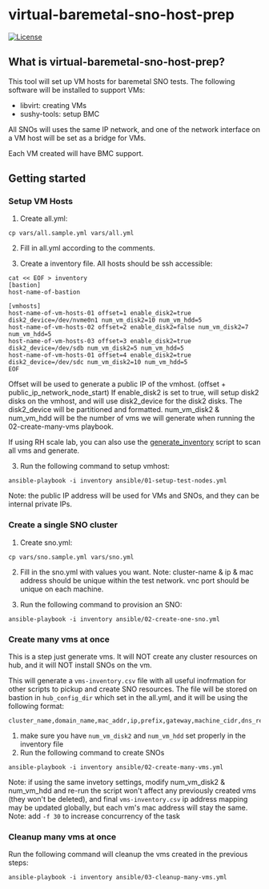 # virtual-baremetal-sno-host-prep

[![License](https://img.shields.io/:license-apache-blue.svg)](http://www.apache.org/licenses/LICENSE-2.0.html)

## What is virtual-baremetal-sno-host-prep?

This tool will set up VM hosts for baremetal SNO tests. The following software will be installed to support VMs:
- libvirt: creating VMs
- sushy-tools: setup BMC

All SNOs will uses the same IP network, and one of the network interface on a VM host will be set as a bridge for VMs.

Each VM created will have BMC support.

## Getting started

### Setup VM Hosts

1. Create all.yml:
```
cp vars/all.sample.yml vars/all.yml
```

2. Fill in all.yml according to the comments.

3. Create a inventory file. All hosts should be ssh accessible:
```
cat << EOF > inventory
[bastion]
host-name-of-bastion

[vmhosts]
host-name-of-vm-hosts-01 offset=1 enable_disk2=true disk2_device=/dev/nvme0n1 num_vm_disk2=10 num_vm_hdd=5
host-name-of-vm-hosts-02 offset=2 enable_disk2=false num_vm_disk2=7 num_vm_hdd=5
host-name-of-vm-hosts-03 offset=3 enable_disk2=true disk2_device=/dev/sdb num_vm_disk2=5 num_vm_hdd=5
host-name-of-vm-hosts-01 offset=4 enable_disk2=true disk2_device=/dev/sdc num_vm_disk2=10 num_vm_hdd=5
EOF
```
   Offset will be used to generate a public IP of the vmhost. (offset + public_ip_network_node_start)
   If enable_disk2 is set to true, will setup disk2 disks on the vmhost, and will use disk2_device for the disk2 disks. The disk2_device will be partitioned and formatted.
   num_vm_disk2 & num_vm_hdd will be the number of vms we will generate when running the 02-create-many-vms playbook.

   If using RH scale lab, you can also use the [generate_inventory](generate_inventory/README.md) script to scan all vms and generate.


3. Run the following command to setup vmhost:
```
ansible-playbook -i inventory ansible/01-setup-test-nodes.yml
```

Note: the public IP address will be used for VMs and SNOs, and they can be internal private IPs.

### Create a single SNO cluster
1. Create sno.yml:
```
cp vars/sno.sample.yml vars/sno.yml
```

2. Fill in the sno.yml with values you want. Note: cluster-name & ip & mac address should be unique within the test network. vnc port should be unique on each machine.

3. Run the following command to provision an SNO:
```
ansible-playbook -i inventory ansible/02-create-one-sno.yml
```

### Create many vms at once
This is a step just generate vms. It will NOT create any cluster resources on hub, and it will NOT install SNOs on the vm.

This will generate a `vms-inventory.csv` file with all useful inofrmation for other scripts to pickup and create SNO resources.
The file will be stored on bastion in `hub_config_dir` which set in the all.yml, and it will be using the following format:
```
cluster_name,domain_name,mac_addr,ip,prefix,gateway,machine_cidr,dns_resolver,bmc_addr,bmc_username,bmc_password
```

1. make sure you have `num_vm_disk2` and `num_vm_hdd` set properly in the inventory file
2. Run the following command to create SNOs
```
ansible-playbook -i inventory ansible/02-create-many-vms.yml
```

Note: if using the same invetory settings, modify num_vm_disk2 & num_vm_hdd and re-run the script won't affect any previously created vms (they won't be deleted), and final `vms-inventory.csv` ip address mapping may be updated globally, but each vm's mac address will stay the same.
Note: add `-f 30` to increase concurrency of the task

### Cleanup many vms at once
Run the following command will cleanup the vms created in the previous steps:
```
ansible-playbook -i inventory ansible/03-cleanup-many-vms.yml
```